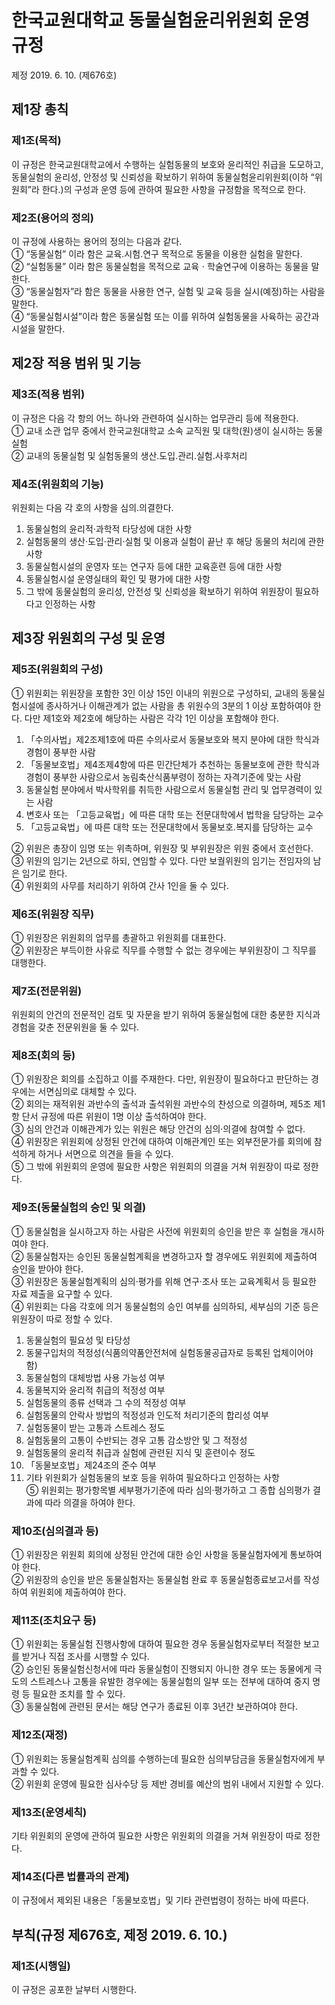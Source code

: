 # 한국교원대학교 동물실험윤리위원회 운영 규정

제정 2019. 6. 10. (제676호)

## 제1장 총칙

### 제1조(목적)

이 규정은 한국교원대학교에서 수행하는 실험동물의 보호와 윤리적인 취급을 도모하고, 동물실험의 윤리성, 안정성 및 신뢰성을 확보하기 위하여 동물실험윤리위원회(이하 “위원회”라 한다.)의 구성과 운영 등에 관하여 필요한 사항을 규정함을 목적으로 한다.

### 제2조(용어의 정의)

이 규정에 사용하는 용어의 정의는 다음과 같다.  
① “동물실험” 이라 함은 교육․시험․연구 목적으로 동물을 이용한 실험을 말한다.  
② “실험동물” 이라 함은 동물실험을 목적으로 교육ㆍ학술연구에 이용하는 동물을 말한다.  
③ “동물실험자”라 함은 동물을 사용한 연구, 실험 및 교육 등을 실시(예정)하는 사람을 말한다.  
④ “동물실험시설”이라 함은 동물실험 또는 이를 위하여 실험동물을 사육하는 공간과 시설을 말한다.

## 제2장 적용 범위 및 기능

### 제3조(적용 범위)

이 규정은 다음 각 항의 어느 하나와 관련하여 실시하는 업무관리 등에 적용한다.  
① 교내 소관 업무 중에서 한국교원대학교 소속 교직원 및 대학(원)생이 실시하는 동물실험  
② 교내의 동물실험 및 실험동물의 생산․도입․관리․실험․사후처리

### 제4조(위원회의 기능)

위원회는 다음 각 호의 사항을 심의․의결한다.

1. 동물실험의 윤리적·과학적 타당성에 대한 사항
2. 실험동물의 생산·도입·관리·실험 및 이용과 실험이 끝난 후 해당 동물의 처리에 관한 사항
3. 동물실험시설의 운영자 또는 연구자 등에 대한 교육훈련 등에 대한 사항
4. 동물실험시설 운영실태의 확인 및 평가에 대한 사항
5. 그 밖에 동물실험의 윤리성, 안전성 및 신뢰성을 확보하기 위하여 위원장이 필요하다고 인정하는 사항

## 제3장 위원회의 구성 및 운영

### 제5조(위원회의 구성)

① 위원회는 위원장을 포함한 3인 이상 15인 이내의 위원으로 구성하되, 교내의 동물실험시설에 종사하거나 이해관계가 없는 사람을 총 위원수의 3분의 1 이상 포함하여야 한다. 다만 제1호와 제2호에 해당하는 사람은 각각 1인 이상을 포함해야 한다.

1. 「수의사법」제2조제1호에 따른 수의사로서 동물보호와 복지 분야에 대한 학식과 경험이 풍부한 사람
2. 「동물보호법」제4조제4항에 따른 민간단체가 추천하는 동물보호에 관한 학식과 경험이 풍부한 사람으로서 농림축산식품부령이 정하는 자격기준에 맞는 사람
3. 동물실험 분야에서 박사학위를 취득한 사람으로서 동물실험 관리 및 업무경력이 있는 사람
4. 변호사 또는 「고등교육법」에 따른 대학 또는 전문대학에서 법학을 담당하는 교수
5. 「고등교육법」에 따른 대학 또는 전문대학에서 동물보호․복지를 담당하는 교수

② 위원은 총장이 임명 또는 위촉하며, 위원장 및 부위원장은 위원 중에서 호선한다.  
③ 위원의 임기는 2년으로 하되, 연임할 수 있다. 다만 보궐위원의 임기는 전임자의 남은 임기로 한다.  
④ 위원회의 사무를 처리하기 위하여 간사 1인을 둘 수 있다.

### 제6조(위원장 직무)

① 위원장은 위원회의 업무를 총괄하고 위원회를 대표한다.  
② 위원장은 부득이한 사유로 직무를 수행할 수 없는 경우에는 부위원장이 그 직무를 대행한다.

### 제7조(전문위원)

위원회의 안건의 전문적인 검토 및 자문을 받기 위하여 동물실험에 대한 충분한 지식과 경험을 갖춘 전문위원을 둘 수 있다.

### 제8조(회의 등)

① 위원장은 회의를 소집하고 이를 주재한다. 다만, 위원장이 필요하다고 판단하는 경우에는 서면심의로 대체할 수 있다.  
② 회의는 재적위원 과반수의 출석과 출석위원 과반수의 찬성으로 의결하며, 제5조 제1항 단서 규정에 따른 위원이 1명 이상 출석하여야 한다.  
③ 심의 안건과 이해관계가 있는 위원은 해당 안건의 심의·의결에 참여할 수 없다.  
④ 위원장은 위원회에 상정된 안건에 대하여 이해관계인 또는 외부전문가를 회의에 참석하게 하거나 서면으로 의견을 들을 수 있다.  
⑤ 그 밖에 위원회의 운영에 필요한 사항은 위원회의 의결을 거쳐 위원장이 따로 정한다.

### 제9조(동물실험의 승인 및 의결)

① 동물실험을 실시하고자 하는 사람은 사전에 위원회의 승인을 받은 후 실험을 개시하여야 한다.  
② 동물실험자는 승인된 동물실험계획을 변경하고자 할 경우에도 위원회에 제출하여 승인을 받아야 한다.  
③ 위원장은 동물실험계획의 심의·평가를 위해 연구·조사 또는 교육계획서 등 필요한 자료 제출을 요구할 수 있다.  
④ 위원회는 다음 각호에 의거 동물실험의 승인 여부를 심의하되, 세부심의 기준 등은 위원장이 따로 정할 수 있다.

1. 동물실험의 필요성 및 타당성
2. 동물구입처의 적정성(식품의약품안전처에 실험동물공급자로 등록된 업체이어야 함)
3. 동물실험의 대체방법 사용 가능성 여부
4. 동물복지와 윤리적 취급의 적정성 여부
5. 실험동물의 종류 선택과 그 수의 적정성 여부
6. 실험동물의 안락사 방법의 적정성과 인도적 처리기준의 합리성 여부
7. 실험동물이 받는 고통과 스트레스 정도
8. 실험동물의 고통이 수반되는 경우 고통 감소방안 및 그 적정성
9. 실험동물의 윤리적 취급과 실험에 관련된 지식 및 훈련이수 정도
10. 「동물보호법」제24조의 준수 여부
11. 기타 위원회가 실험동물의 보호 등을 위하여 필요하다고 인정하는 사항  
    ⑤ 위원회는 평가항목별 세부평가기준에 따라 심의·평가하고 그 종합 심의평가 결과에 따라 의결을 하여야 한다.

### 제10조(심의결과 등)

① 위원장은 위원회 회의에 상정된 안건에 대한 승인 사항을 동물실험자에게 통보하여야 한다.  
② 위원장의 승인을 받은 동물실험자는 동물실험 완료 후 동물실험종료보고서를 작성하여 위원회에 제출하여야 한다.

### 제11조(조치요구 등)

① 위원회는 동물실험 진행사항에 대하여 필요한 경우 동물실험자로부터 적절한 보고를 받거나 직접 조사를 시행할 수 있다.  
② 승인된 동물실험신청서에 따라 동물실험이 진행되지 아니한 경우 또는 동물에게 극도의 스트레스나 고통을 유발한 경우에는 동물실험의 일부 또는 전부에 대하여 중지 명령 등 필요한 조치를 할 수 있다.  
③ 동물실험에 관련된 문서는 해당 연구가 종료된 이후 3년간 보관하여야 한다.

### 제12조(재정)

① 위원회는 동물실험계획 심의를 수행하는데 필요한 심의부담금을 동물실험자에게 부과할 수 있다.  
② 위원회 운영에 필요한 심사수당 등 제반 경비를 예산의 범위 내에서 지원할 수 있다.

### 제13조(운영세칙)

기타 위원회의 운영에 관하여 필요한 사항은 위원회의 의결을 거쳐 위원장이 따로 정한다.

### 제14조(다른 법률과의 관계)

이 규정에서 제외된 내용은「동물보호법」및 기타 관련법령이 정하는 바에 따른다.

## 부칙(규정 제676호, 제정 2019. 6. 10.)

### 제1조(시행일)

이 규정은 공포한 날부터 시행한다.
